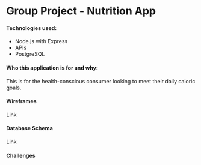 # Group Project - Nutrition App

#### Technologies used:
- Node.js with Express
- APIs
- PostgreSQL

#### Who this application is for and why:
This is for the health-conscious consumer looking to meet their daily caloric goals. 

#### Wireframes
Link

#### Database Schema
Link

#### Challenges

<!-- Explanations of the technologies used
A few paragraphs about the general approach you took
Link to your user stories – who are your users, what do they want, and why?
Link to your wireframes – sketches of major views / interfaces in your application
Link to your diagrams - database schema
Descriptions of any unsolved problems or major hurdles your team had to overcome -->